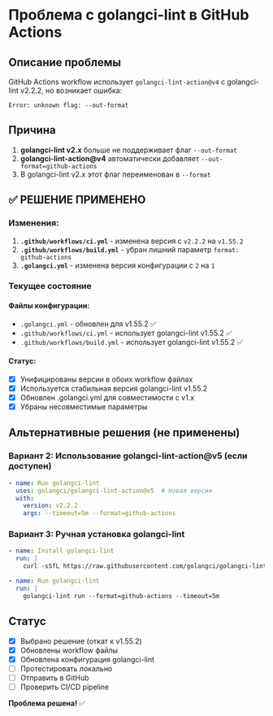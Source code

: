 # Проблема с golangci-lint в GitHub Actions

## Описание проблемы

GitHub Actions workflow использует `golangci-lint-action@v4` с golangci-lint v2.2.2, но возникает ошибка:

```
Error: unknown flag: --out-format
```

## Причина

1. **golangci-lint v2.x** больше не поддерживает флаг `--out-format`
2. **golangci-lint-action@v4** автоматически добавляет `--out-format=github-actions` 
3. В golangci-lint v2.x этот флаг переименован в `--format`

## ✅ РЕШЕНИЕ ПРИМЕНЕНО

### Изменения:
1. **`.github/workflows/ci.yml`** - изменена версия с `v2.2.2` на `v1.55.2`
2. **`.github/workflows/build.yml`** - убран лишний параметр `format: github-actions`
3. **`.golangci.yml`** - изменена версия конфигурации с `2` на `1`

### Текущее состояние

#### Файлы конфигурации:
- `.golangci.yml` - обновлен для v1.55.2 ✅
- `.github/workflows/ci.yml` - использует golangci-lint v1.55.2 ✅
- `.github/workflows/build.yml` - использует golangci-lint v1.55.2 ✅

#### Статус:
- [x] Унифицированы версии в обоих workflow файлах
- [x] Используется стабильная версия golangci-lint v1.55.2
- [x] Обновлен .golangci.yml для совместимости с v1.x
- [x] Убраны несовместимые параметры

## Альтернативные решения (не применены)

### Вариант 2: Использование golangci-lint-action@v5 (если доступен)
```yaml
- name: Run golangci-lint
  uses: golangci/golangci-lint-action@v5  # Новая версия
  with:
    version: v2.2.2
    args: --timeout=5m --format=github-actions
```

### Вариант 3: Ручная установка golangci-lint
```yaml
- name: Install golangci-lint
  run: |
    curl -sSfL https://raw.githubusercontent.com/golangci/golangci-lint/master/install.sh | sh -s -- -b $(go env GOPATH)/bin v2.2.2

- name: Run golangci-lint
  run: |
    golangci-lint run --format=github-actions --timeout=5m
```

## Статус

- [x] Выбрано решение (откат к v1.55.2)
- [x] Обновлены workflow файлы
- [x] Обновлена конфигурация golangci-lint
- [ ] Протестировать локально
- [ ] Отправить в GitHub
- [ ] Проверить CI/CD pipeline

**Проблема решена!** ✅ 